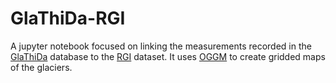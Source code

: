# GlaThiDa-RGI

A jupyter notebook focused on linking the measurements recorded in the [GlaThiDa](https://www.gtn-g.ch/data_catalogue_glathida/) database to the [RGI](https://www.glims.org/RGI/) dataset. It uses [OGGM](https://github.com/OGGM/oggm) to create gridded maps of the glaciers.
